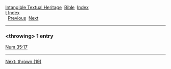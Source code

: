 [Intangible Textual Heritage](../../index)  [Bible](../index) 
[Index](index)   
[t Index](_t_)  
  [Previous](c11558)  [Next](c11560) 

------------------------------------------------------------------------

### &lt;throwing&gt; 1 entry

[Num 35:17](../kjv/num035.htm#017)  

------------------------------------------------------------------------

[Next: thrown (19)](c11560)

